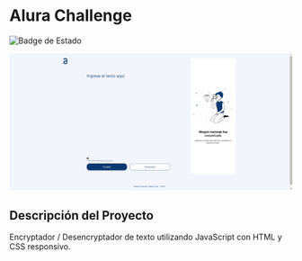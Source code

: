 # Alura Challenge

![Badge de Estado](https://img.shields.io/badge/estado-finalizado)

![Encriptador de Texto](https://github.com/matiasnm/aluraChallenge/blob/main/README.png)
## Descripción del Proyecto
Encryptador / Desencryptador de texto utilizando JavaScript con HTML y CSS responsivo.
